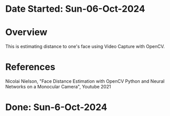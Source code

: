 #   Date Started: Sun-06-Oct-2024


#   Overview
This is estimating distance to one's face using Video Capture with OpenCV.


#   References
Nicolai Nielson, "Face Distance Estimation with OpenCV Python and Neural Networks on a Monocular Camera", Youtube 2021

#   Done: Sun-6-Oct-2024